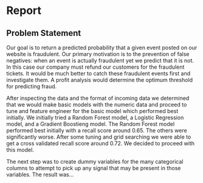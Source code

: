 # Report

## Problem Statement

Our goal is to return a predicted probability that a given event posted on our website is fraudulent. Our primary motivation is to the prevention of false negatives: when an event is actually fraudulent yet we predict that it is not. In this case our company must refund our customers for the fraudulent tickets. It would be much better to catch these fraudulent events first and investigate them. A profit analysis would determine the optimum threshold for predicting fraud.

After inspecting the data and the format of incoming data we determined that we would make basic models with the numeric data and proceed to tune and feature engineer for the basic model which performed best initially. We initially tried a Random Forest model, a Logistic Regression model, and a Gradient Boostieng model. The Random Forest model performed best initially with a recall score around 0.65. The others were significantly worse. After some tuning and grid searching we were able to get a cross validated recall score around 0.72. We decided to proceed with this model.

The next step was to create dummy variables for the many categorical columns to attempt to pick up any signal that may be present in those variables. The result was...


